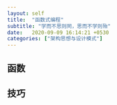 ```yaml
---
layout: self
title:  "函数式编程"
subtitle: "学而不思则罔，思而不学则殆"
date:   2020-09-09 16:14:21 +0530
categories: ["架构思想与设计模式"]
---
```


## 函数

## 技巧